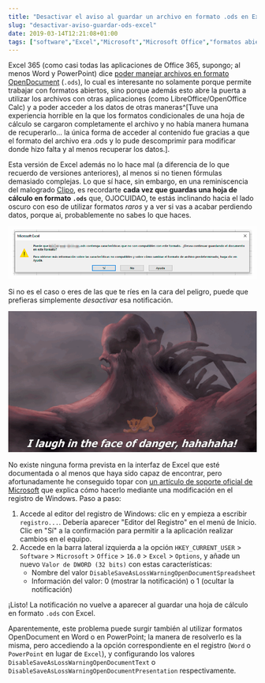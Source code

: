 ```yaml
---
title: "Desactivar el aviso al guardar un archivo en formato .ods en Excel"
slug: "desactivar-aviso-guardar-ods-excel"
date: 2019-03-14T12:21:08+01:00
tags: ["software","Excel","Microsoft","Microsoft Office","formatos abiertos","nota mental"]
---
```


Excel 365 (como casi todas las aplicaciones de Office 365, supongo; al menos Word y PowerPoint) dice [poder manejar archivos en formato OpenDocument](https://support.office.com/es-es/article/Usar-Excel-para-abrir-o-guardar-una-hoja-de-c%C3%A1lculo-con-el-formato-Hoja-de-c%C3%A1lculo-de-OpenDocument-ods-C7114BAA-F08A-49EB-AEFD-F5D61ED347CD) (`.ods`), lo cual es interesante no solamente porque permite trabajar con formatos abiertos, sino porque además esto abre la puerta a utilizar los archivos con otras aplicaciones (como LibreOffice/OpenOffice Calc) y a poder acceder a los datos de otras maneras<!--more-->^[Tuve una experiencia horrible en la que los formatos condicionales de una hoja de cálculo se cargaron completamente el archivo y no había manera humana de recuperarlo... la única forma de acceder al contenido fue gracias a que el formato del archivo era .ods y lo pude descomprimir para modificar donde hizo falta y al menos recuperar los datos.].

Esta versión de Excel además no lo hace mal (a diferencia de lo que recuerdo de versiones anteriores), al menos si no tienen fórmulas demasiado complejas. Lo que sí hace, sin embargo, en una reminiscencia del malogrado [Clipo](https://es.wikipedia.org/wiki/Ayudante_de_Office), es recordarte **cada vez que guardas una hoja de cálculo en formato `.ods`** que, OJOCUIDAO, te estás inclinando hacia el lado oscuro con eso de utilizar formatos _raros_ y a ver si vas a acabar perdiendo datos, porque ai, probablemente no sabes lo que haces.

![Captura del aviso de Excel al guardar un documento en formato .ods](excel-ods-warning.gif)

Si no es el caso o eres de las que te ríes en la cara del peligro, puede que prefieras simplemente _desactivar_ esa notificación. 

<p style="text-align:center">
<img src="lionking-danger.gif" alt="Simba (1994), 'Yo me río en la cara del peligro!'" title="Simba (1994), 'Yo me río en la cara del peligro!'" /></p>

No existe ninguna forma prevista en la interfaz de Excel que esté documentada o al menos que haya sido capaz de encontrar, pero afortunadamente he conseguido topar con [un artículo de soporte oficial de Microsoft](https://support.microsoft.com/en-us/help/970020/how-to-suppress-or-display-a-warning-message-when-users-try-to-save-a) que explica cómo hacerlo mediante una modificación en el registro de Windows. Paso a paso:

1. Accede al editor del registro de Windows: clic en <span class="keyboard" alt="botón Windows" style="padding-bottom:0;"><i class="fab fa-windows"></i></span> y empieza a escribir `registro...`. Debería aparecer "Editor del Registro" en el menú de Inicio. Clic en "Sí" a la confirmación para permitir a la aplicación realizar cambios en el equipo.
2. Accede en la barra lateral izquierda a la opción `HKEY_CURRENT_USER` > `Software` > `Microsoft` > `Office` > `16.0` > `Excel` > `Options`, y añade un nuevo `Valor de DWORD (32 bits)` con estas características:
    - Nombre del valor `DisableSaveAsLossWarningOpenDocumentSpreadsheet`
    - Información del valor: 0 (mostrar la notificación) o 1 (ocultar la notificación)

¡Listo! La notificación no vuelve a aparecer al guardar una hoja de cálculo en formato `.ods` con Excel. 

Aparentemente, este problema puede surgir también al utilizar formatos OpenDocument en Word o en PowerPoint; la manera de resolverlo es la misma, pero accediendo a la opción correspondiente en el registro (`Word` o `PowerPoint` en lugar de `Excel`), y configurando los valores `DisableSaveAsLossWarningOpenDocumentText` o `DisableSaveAsLossWarningOpenDocumentPresentation` respectivamente.
